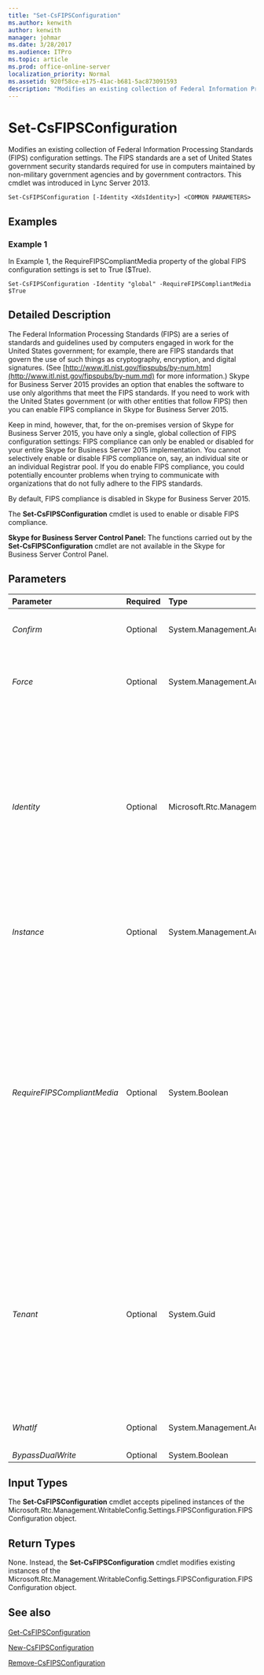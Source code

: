 ```yaml
---
title: "Set-CsFIPSConfiguration"
ms.author: kenwith
author: kenwith
manager: johmar
ms.date: 3/28/2017
ms.audience: ITPro
ms.topic: article
ms.prod: office-online-server
localization_priority: Normal
ms.assetid: 920f58ce-e175-41ac-b681-5ac873091593
description: "Modifies an existing collection of Federal Information Processing Standards (FIPS) configuration settings. The FIPS standards are a set of United States government security standards required for use in computers maintained by non-military government agencies and by government contractors. This cmdlet was introduced in Lync Server 2013."
---
```


# Set-CsFIPSConfiguration
 
Modifies an existing collection of Federal Information Processing Standards (FIPS) configuration settings. The FIPS standards are a set of United States government security standards required for use in computers maintained by non-military government agencies and by government contractors. This cmdlet was introduced in Lync Server 2013.
  
```
Set-CsFIPSConfiguration [-Identity <XdsIdentity>] <COMMON PARAMETERS>

```

## Examples
<a name="Examples"> </a>

### Example 1

In Example 1, the RequireFIPSCompliantMedia property of the global FIPS configuration settings is set to True ($True).
  
```
Set-CsFIPSConfiguration -Identity "global" -RequireFIPSCompliantMedia $True
```

## Detailed Description
<a name="DetailedDescription"> </a>

The Federal Information Processing Standards (FIPS) are a series of standards and guidelines used by computers engaged in work for the United States government; for example, there are FIPS standards that govern the use of such things as cryptography, encryption, and digital signatures. (See [http://www.itl.nist.gov/fipspubs/by-num.htm](http://www.itl.nist.gov/fipspubs/by-num.md) for more information.) Skype for Business Server 2015 provides an option that enables the software to use only algorithms that meet the FIPS standards. If you need to work with the United States government (or with other entities that follow FIPS) then you can enable FIPS compliance in Skype for Business Server 2015.
  
Keep in mind, however, that, for the on-premises version of Skype for Business Server 2015, you have only a single, global collection of FIPS configuration settings: FIPS compliance can only be enabled or disabled for your entire Skype for Business Server 2015 implementation. You cannot selectively enable or disable FIPS compliance on, say, an individual site or an individual Registrar pool. If you do enable FIPS compliance, you could potentially encounter problems when trying to communicate with organizations that do not fully adhere to the FIPS standards.
  
By default, FIPS compliance is disabled in Skype for Business Server 2015.
  
The **Set-CsFIPSConfiguration** cmdlet is used to enable or disable FIPS compliance.
  
 **Skype for Business Server Control Panel:** The functions carried out by the **Set-CsFIPSConfiguration** cmdlet are not available in the Skype for Business Server Control Panel.
  
## Parameters
<a name="DetailedDescription"> </a>

|**Parameter**|**Required**|**Type**|**Description**|
|:-----|:-----|:-----|:-----|
| _Confirm_ <br/> |Optional  <br/> |System.Management.Automation.SwitchParameter  <br/> |Prompts you for confirmation before executing the command.  <br/> |
| _Force_ <br/> |Optional  <br/> |System.Management.Automation.SwitchParameter  <br/> |Suppresses the display of any non-fatal error message that might occur when running the command.  <br/> |
| _Identity_ <br/> |Optional  <br/> |Microsoft.Rtc.Management.Xds.XdsIdentity  <br/> |Unique Identity of the FIPS configuration settings to be modified. Because Skype for Business Server 2015 only supports a single, global collection of FIPS settings, the only collection that can be modified is the global collection:  <br/>  `-Identity global` <br/> If you do not include this parameter the **Set-CsFIPSConfiguration** cmdlet will modify the global collection. <br/> |
| _Instance_ <br/> |Optional  <br/> |System.Management.Automation.PSObject  <br/> |Allows you to pass a reference to an object to the cmdlet rather than set individual parameter values.  <br/> |
| _RequireFIPSCompliantMedia_ <br/> |Optional  <br/> |System.Boolean  <br/> |When set to True will Skype for Business Server 2015 only allow media sessions with entities that use FIPS compliant algorithms for authentication and authorization.  <br/> Note that, if you require FIPS compliance, then your users will no longer be able to connect to your system by using a Microsoft Lync Server 2010 A/V Edge server. Instead, you will need to upgrade all your Edge servers to Skype for Business Server 2015.  <br/> The default value is False.  <br/> |
| _Tenant_ <br/> |Optional  <br/> |System.Guid  <br/> |Globally unique identifier (GUID) of the Skype for Business Online tenant account for which the FIPS configuration settings are being modified. For example:  <br/>  `-Tenant "38aad667-af54-4397-aaa7-e94c79ec2308"` <br/> You can return the tenant ID for each of your tenants by running this command:  <br/>  `Get-CsTenant | Select-Object DisplayName, TenantID` <br/> |
| _WhatIf_ <br/> |Optional  <br/> |System.Management.Automation.SwitchParameter  <br/> |executed the command without actually executing the command.  <br/> |
| _BypassDualWrite_ <br/> |Optional  <br/> |System.Boolean  <br/> |PARAMVALUE: $true | $false  <br/> |
   
## Input Types
<a name="InputTypes"> </a>

The **Set-CsFIPSConfiguration** cmdlet accepts pipelined instances of the Microsoft.Rtc.Management.WritableConfig.Settings.FIPSConfiguration.FIPSConfiguration object.
  
## Return Types
<a name="ReturnTypes"> </a>

None. Instead, the **Set-CsFIPSConfiguration** cmdlet modifies existing instances of the Microsoft.Rtc.Management.WritableConfig.Settings.FIPSConfiguration.FIPSConfiguration object.
  
## See also
<a name="ReturnTypes"> </a>

#### 

[Get-CsFIPSConfiguration](get-csfipsconfiguration.md)
  
[New-CsFIPSConfiguration](new-csfipsconfiguration.md)
  
[Remove-CsFIPSConfiguration](remove-csfipsconfiguration.md)

